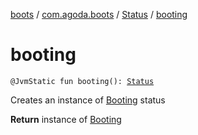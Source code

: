 [boots](../../index.md) / [com.agoda.boots](../index.md) / [Status](index.md) / [booting](./booting.md)

# booting

`@JvmStatic fun booting(): `[`Status`](index.md)

Creates an instance of [Booting](-booting/index.md) status

**Return**
instance of [Booting](-booting/index.md)

